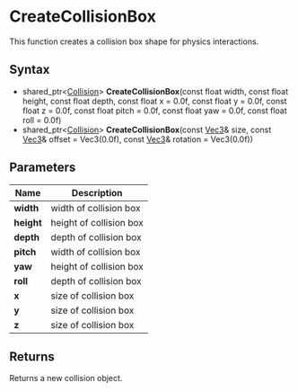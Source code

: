# CreateCollisionBox #
This function creates a collision box shape for physics interactions.

## Syntax ##
- shared_ptr<[Collision](CPP_Collision.md)> **CreateCollisionBox**(const float width, const float height, const float depth, const float x = 0.0f, const float y = 0.0f, const float z = 0.0f, const float pitch = 0.0f, const float yaw = 0.0f, const float roll = 0.0f)
- shared_ptr<[Collision](CPP_Collision.md)> **CreateCollisionBox**(const [Vec3](CPP_Vec3.md)& size, const [Vec3](CPP_Vec3.md)& offset = Vec3(0.0f), const [Vec3](CPP_Vec3.md)& rotation = Vec3(0.0f))

## Parameters ##
|Name|Description|
|---|----|
|**width**|width of collision box|
|**height**|height of collision box|
|**depth**|depth of collision box|
|**pitch**|width of collision box|
|**yaw**|height of collision box|
|**roll**|depth of collision box|
|**x**|size of collision box|
|**y**|size of collision box|
|**z**|size of collision box|

## Returns ##
Returns a new collision object.
